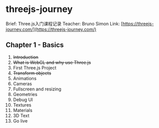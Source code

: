 # threejs-journey
Brief: Three.js入门课程记录
Teacher: Bruno Simon
Link: [https://threejs-journey.com/](https://threejs-journey.com/)

## Chapter 1 - Basics
1. ~~Introduction~~
2. ~~What is WebGL and why use Three.js~~
3. First Three.js Project
4. ~~Transform objects~~
5. Animations
6. Cameras
7. Fullscreen and resizing
8. Geometries
9. Debug UI
10. Textures
11. Materials
12. 3D Text
13. Go live
